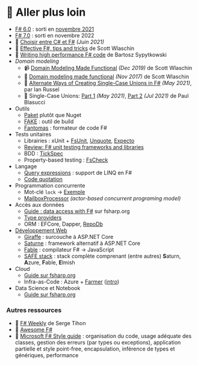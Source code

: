 # 🦚 Aller plus loin

* [F# 6.0](https://devblogs.microsoft.com/dotnet/whats-new-in-fsharp-6/) : sorti en [novembre 2021](https://devblogs.microsoft.com/dotnet/fsharp-6-is-officially-here/)
* [F# 7.0](https://devblogs.microsoft.com/dotnet/announcing-fsharp-7/) : sorti en novembre 2022
* 📜 [Choisir entre C# et F#](https://www.partech.nl/nl/publicaties/2021/06/key-differences-between-c-sharp-and-f-sharp) _(Juin 2021)_
* 📜 [Effective F#, tips and tricks](https://gist.github.com/swlaschin/31d5a0a2c4478e82e3ed60d653c0206b) de Scott Wlaschin
* 📜 [Writing high performance F# code](https://bartoszsypytkowski.com/writing-high-performance-f-code/) de Bartosz Sypytkowski
* _Domain modeling_
  * 📹 [Domain Modeling Made Functional](https://www.youtube.com/watch?v=2JB1_e5wZmU) _(Dec 2019)_ de Scott Wlaschin
  * 📘 [Domain modeling made functional](https://www.goodreads.com/book/show/34921689-domain-modeling-made-functional) _(Nov 2017)_ de Scott Wlaschin
  * 📜 [Alternate Ways of Creating Single-Case Unions in F#](https://trustbit.tech/blog/2021/05/01/alternate-ways-of-creating-single-case-discriminated-unions-in-f-sharp) _(May 2021)_, par Ian Russel
  * 📜 Single-Case Unions: [Part 1](https://paul.blasuc.ci/posts/really-scu.html) _(May 2021)_, [Part 2](https://paul.blasuc.ci/posts/even-more-scu.html) _(Jul 2021)_ de Paul Blasucci
* Outils
  * [Paket](https://fsprojects.github.io/Paket/index.html) plutôt que Nuget
  * [FAKE](https://fake.build/) : outil de build
  * [Fantomas](https://github.com/fsprojects/fantomas) : formateur de code F#
* Tests unitaires
  * Librairies : xUnit + [FsUnit](http://fsprojects.github.io/FsUnit/), [Unquote](https://github.com/SwensenSoftware/unquote), [Expecto](https://github.com/haf/expecto)
  * [Review: F# unit testing frameworks and libraries](https://devonburriss.me/review-fsharp-test-libs/)
  * BDD : [TickSpec](https://github.com/mchaloupka/tickspec)
  * Property-based testing : [FsCheck](https://fscheck.github.io/FsCheck/)
* Langage
  * [Query expressions](https://docs.microsoft.com/en-us/dotnet/fsharp/language-reference/query-expressions) : support de LINQ en F#
  * [Code quotation](https://docs.microsoft.com/en-us/dotnet/fsharp/language-reference/code-quotations)
* Programmation concurrente
  * Mot-clé `lock` → [Exemple](https://www.compositional-it.com/news-blog/testing-for-breaking-changes/)
  * [MailboxProcessor](https://fsharpforfunandprofit.com/posts/concurrency-actor-model/) _(actor-based concurrent programing model)_
* Accès aux données
  * [Guide : data access with F#](https://fsharp.org/guides/data-access/) sur fsharp.org
  * [Type providers](https://docs.microsoft.com/en-us/dotnet/fsharp/tutorials/type-providers/)
  * ORM : EFCore, Dapper, [RepoDb](https://repodb.net/)
* [Développement Web](https://docs.microsoft.com/fr-fr/dotnet/fsharp/scenarios/web-development)
  * [Giraffe](https://github.com/giraffe-fsharp/Giraffe#giraffe) : surcouche à ASP.NET Core
  * [Saturne](https://saturnframework.org/) : framework alternatif à ASP.NET Core
  * [Fable](https://fable.io/) : compilateur F# → JavaScript
  * [SAFE stack](https://safe-stack.github.io/) : stack complète comprenant (entre autres) **S**aturn, **A**zure, **F**able, **E**lmish
* Cloud
  * [Guide sur fsharp.org](https://fsharp.org/guides/cloud/)
  * Infra-as-Code : Azure + [Farmer](https://compositionalit.github.io/farmer/) ([intro](https://docs.microsoft.com/fr-fr/dotnet/fsharp/using-fsharp-on-azure/deploying-and-managing))
* Data Science et Notebook&#x20;
  * [Guide sur fsharp.org](https://fsharp.org/guides/data-science/)

### Autres ressources

* 📩 [F# Weekly](https://sergeytihon.com/fsharp-weekly/) de Serge Tihon
* 🔗 [Awesome F#](https://github.com/fsprojects/awesome-fsharp)
* 🔗 [Microsoft F# Style guide](https://docs.microsoft.com/en-us/dotnet/fsharp/style-guide/conventions#use-classes-to-contain-values-that-have-side-effects) : organisation du code, usage adéquate des classes, gestion des erreurs (par types ou exceptions), application partielle et style point-free, encapsulation, inférence de types et génériques, performance
